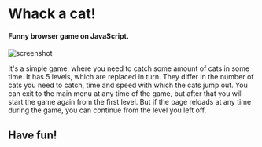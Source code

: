 # Whack a cat!
#### Funny browser game on JavaScript.

![screenshot](https://user-images.githubusercontent.com/77226972/145376049-4c12c7c1-5622-4cbf-85b5-fd228580c9e7.png)

It's a simple game, where you need to catch some amount of cats in some time.
It has 5 levels, which are replaced in turn. They differ in the number of cats you need to catch, time and speed with which the cats jump out.
You can exit to the main menu at any time of the game, but after that you will start the game again from the first level. But if the page reloads at any time during the game, you can continue from the level you left off.

## Have fun!
